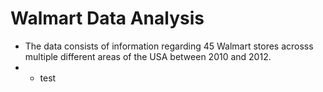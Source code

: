 # Walmart Data Analysis
- The data consists of information regarding 45 Walmart stores acrosss multiple different areas of the USA between 2010 and 2012.
-   - test 
